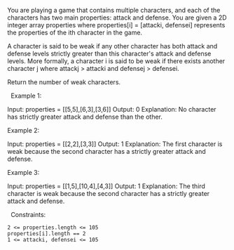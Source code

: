 You are playing a game that contains multiple characters, and each of the characters has two main properties: attack and defense. You are given a 2D integer array properties where properties[i] = [attacki, defensei] represents the properties of the ith character in the game.

A character is said to be weak if any other character has both attack and defense levels strictly greater than this character's attack and defense levels. More formally, a character i is said to be weak if there exists another character j where attackj > attacki and defensej > defensei.

Return the number of weak characters.

 
Example 1:

Input: properties = [[5,5],[6,3],[3,6]]
Output: 0
Explanation: No character has strictly greater attack and defense than the other.


Example 2:

Input: properties = [[2,2],[3,3]]
Output: 1
Explanation: The first character is weak because the second character has a strictly greater attack and defense.


Example 3:

Input: properties = [[1,5],[10,4],[4,3]]
Output: 1
Explanation: The third character is weak because the second character has a strictly greater attack and defense.


 
Constraints:


	2 <= properties.length <= 105
	properties[i].length == 2
	1 <= attacki, defensei <= 105

